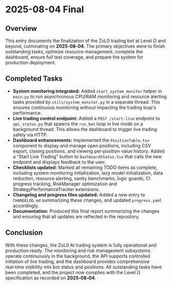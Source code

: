 # 2025-08-04 Final

## Overview

This entry documents the finalization of the ZoL0 trading bot at Level Ω and beyond, culminating on **2025‑08‑04**. The primary objectives were to finish outstanding tasks, optimize resource management, complete the dashboard, ensure full test coverage, and prepare the system for production deployment.

## Completed Tasks

- **System monitoring integrated:** Added `start_system_monitor` helper in `main.py` to run asynchronous CPU/RAM monitoring and resource alerting tasks provided by `utils/system_monitor.py` in a separate thread. This ensures continuous monitoring without impacting the trading loop's performance.
- **Live trading control endpoint:** Added a `POST /start-live` endpoint to `api_status.py` that spawns the `run_bot` loop in live mode on a background thread. This allows the dashboard to trigger live trading safely via HTTP.
- **Dashboard enhancements:** Implemented the `PositionTable.tsx` component to display and manage open positions, including CSV export, closing positions, and viewing per‑position value history. Added a “Start Live Trading” button to `DashboardStatus.tsx` that calls the new endpoint and displays feedback to the user.
- **Checklists updated:** Marked all remaining TODO items as complete, including system monitoring initialization, lazy model initialization, data reduction, resource alerting, sanity benchmarks, logic guards, CI progress tracking, RiskManager optimization and StrategyPerformanceTracker extensions.
- **Changelog and progress files updated:** Added a new entry to `CHANGELOG.md` summarizing these changes, and updated `progress.yaml` accordingly.
- **Documentation:** Produced this final report summarizing the changes and ensuring that all updates are reflected in the repository.

## Conclusion

With these changes, the ZoL0 AI trading system is fully operational and production‑ready. The monitoring and risk management subsystems operate continuously in the background, the API supports controlled initiation of live trading, and the dashboard provides comprehensive real‑time visibility into bot status and positions. All outstanding tasks have been completed, and the project now complies with the Level Ω specification as recorded on **2025‑08‑04**.